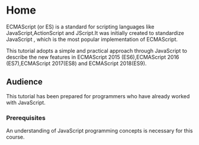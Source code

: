# Home

ECMAScript (or ES) is a standard for scripting languages like JavaScript,ActionScript and JScript.It was initially created to standardize JavaScript , which is the most popular implementation of ECMAScript.

This tutorial adopts a simple and practical approach through JavaScript to describe the new features in ECMAScript 2015 (ES6),ECMAScript 2016 (ES7),ECMAScript 2017(ES8) and ECMAScript 2018(ES9).

## Audience

This tutorial has been prepared for programmers who have already worked with JavaScript.

### Prerequisites

An understanding of JavaScript programming concepts is necessary for this course.

<!-- #References
 1. https://stackoverflow.com/questions/4269150/what-is-ecmascript
 2. https://en.wikipedia.org/wiki/ECMAScript

 -->